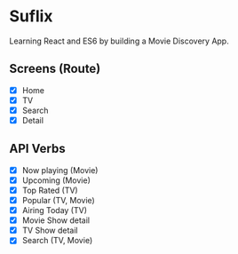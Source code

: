 # Suflix

Learning React and ES6 by building a Movie Discovery App.

## Screens (Route)

- [x] Home
- [x] TV
- [x] Search
- [x] Detail

## API Verbs

- [x] Now playing (Movie)
- [x] Upcoming (Movie)
- [x] Top Rated (TV)
- [x] Popular (TV, Movie)
- [x] Airing Today (TV)
- [x] Movie Show detail
- [x] TV Show detail
- [x] Search (TV, Movie)
